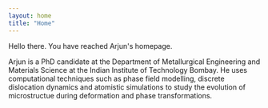 ```yaml
---
layout: home
title: "Home"
---
```


Hello there. You have reached Arjun's homepage. 

Arjun is a PhD candidate at the Department of Metallurgical 
Engineering and Materials Science at the Indian Institute of 
Technology Bombay. He uses computational techniques such as 
phase field modelling, discrete dislocation dynamics and 
atomistic simulations to study the evolution of microstructue 
during deformation and phase transformations.


